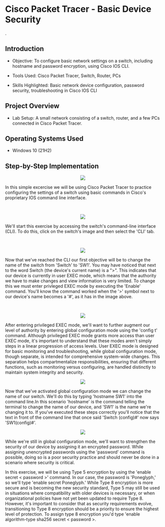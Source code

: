 
<h1>Cisco Packet Tracer - Basic Device Security</h1>
.<br />


<h2>Introduction</h2>

- Objective: To configure basic network settings on a switch, including hostname and password encryption, using Cisco IOS CLI.

- Tools Used: Cisco Packet Tracer, Switch, Router, PCs

- Skills Highlighted: Basic network device configuration, password security, troubleshooting in Cisco IOS CLI


<h2>Project Overview</h2>

- Lab Setup: A small network consisting of a switch, router, and a few PCs connected in Cisco Packet Tracer.

<h2>Operating Systems Used </h2>

- Windows 10</b> (21H2)


<h2>Step-by-Step Implementation</h2>
<p align = "center">
<img src= "https://github.com/user-attachments/assets/140e114b-1521-46af-8c3e-fb6a57beebb7">
</p>
<p>
In this simple excercise we will be using Cisco Packet Tracer to practice configuring the settings of a switch using basic commands in Cisco's proprietary IOS command line interface.
</p>
<br />

<p align = "center">
<img src="https://github.com/user-attachments/assets/8ca1adb9-0c9d-439b-94a1-d7de571984a2">
</p>
<p>
We'll start this exercise by accessing the switch's command-line interface (CLI). To do this, click on the switch's image and then select the 'CLI' tab.
</p>
<br />

<p align = "center">
<img src= "https://github.com/user-attachments/assets/86aedc88-3607-426a-a512-cb2edfac89a2">

</p>
<p>
Now that we've reached the CLI our first objective will be to change the name of the switch from 'Switch' to 'SW1'. You may have noticed that next to the word Switch (the device's current name) is a ">". This indicates that our device is currently in user EXEC mode, which means that the authority we have to make changes and view information is very limited. To change this we must enter privleged EXEC mode by executing the 'Enable' command. You'll know the command worked when the '>' symbol next to our device's name becomes a '#', as it has in the image above.
</p>
<br />

<p align = "center">

<img src = "https://github.com/user-attachments/assets/5832a8a5-512c-421f-b638-a9bdf1a3c532">

</p>

<p>
After entering privileged EXEC mode, we'll want to further augment our level of authority by entering global configuration mode using the 'config t' command. Although privileged EXEC mode grants more access than user EXEC mode, it's important to understand that these modes aren't simply steps in a linear progression of access levels. User EXEC mode is designed for basic monitoring and troubleshooting, while global configuration mode, though separate, is intended for comprehensive system-wide changes. This separation helps compartmentalize responsibilities, ensuring that different functions, such as monitoring versus configuring, are handled distinctly to maintain system integrity and security.
</p>
<p align = "center">

<img src = "https://github.com/user-attachments/assets/a718388c-2a72-4037-a2b1-5795ca217ae4">

</p>

<p>Now that we've activated global configuration mode we can change the name of our switch. We'll do this by typing 'hostname SW1' into the command line.In this scenario 'hostname' is the command telling the terminal to change the name of our device, and 'SW1' is the name we're changing it to. If you've executed these steps correctly you'll notice that the text in front of the command line that once said 'Switch (config)#' now says 'SW1(config)#'.</p>

<p align = "center">
<img src = "https://github.com/user-attachments/assets/535f0e9a-8b0c-4d03-ba0a-f62dc88a8842">
</p>

<p>While we're still in global configuration mode, we'll want to strengthen the security of our device by assigning it an encrypted password. While assigning unencrypted passwords using the 'password' command is possible, doing so is a poor security practice and should never be done in a scenario where security is critical. 
  
In this exercise, we will be using Type 5 encryption by using the 'enable secret < password >' command. In our case, the password is 'Poneglyph,' so we'll type 'enable secret Poneglyph.' While Type 8 encryption is more secure and is becoming the new security standard, Type 5 may still be used in situations where compatibility with older devices is necessary, or when organizational policies have not yet been updated to require Type 8. However, it's important to consider that as security requirements evolve, transitioning to Type 8 encryption should be a priority to ensure the highest level of protection. To assign type 8 encryption you'd type 'enable algorithm-type sha256 secret < password >. </p>
